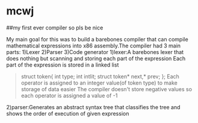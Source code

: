 # mcwj
##my first ever compiler so pls be nice

My main goal for this was to build a barebones compiler that can compile mathematical expressions into x86 assembly.The compiler had 3 main parts:
            1)Lexer
            2)Parser
            3)Code generator
1)lexer:A barebones lexer that does nothing but scanning and storing each part of the expression
Each part of the expression is stored in a linked list
>struct token{
>   int type;
>    int intlit;
>   struct token* next,* prev;
>};
Each operator is assigned to an integer value(of token type) to make storage of data easier 
The compiler doesn't store negative values so each operator is assigned a value of -1


2)parser:Generates an abstract syntax tree that classifies the tree and shows the order of execution of given expression
